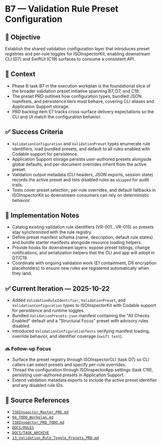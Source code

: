 # B7 — Validation Rule Preset Configuration

## 🎯 Objective
Establish the shared validation configuration layer that introduces preset registries and per-rule toggles for ISOInspectorKit, enabling downstream CLI (D7) and SwiftUI (C19) surfaces to consume a consistent API.

## 🧩 Context
- Phase B task B7 in the execution workplan is the foundational slice of the broader validation preset initiative spanning B7, D7, and C19.
- The preset PRD outlines how configuration types, bundled JSON manifests, and persistence tiers must behave, covering CLI aliases and Application Support storage.
- PRD backlog item E7 tracks cross-surface delivery expectations so the CLI and UI match the configuration behavior.

## ✅ Success Criteria
- `ValidationConfiguration` and `ValidationPreset` types enumerate rule identifiers, load bundled presets, and default to all rules enabled with Codable support for persistence.
- Application Support storage persists user-authored presets alongside global defaults, and per-document overrides inherit from the active preset.
- Validation output metadata (CLI headers, JSON exports, session state) records the active preset and lists disabled rules as `skipped` for audit trails.
- Tests cover preset selection, per-rule overrides, and default fallbacks in ISOInspectorKit so downstream consumers can rely on deterministic behavior.

## 🔧 Implementation Notes
- Catalog existing validation rule identifiers (VR-001…VR-015) so presets stay synchronized with the rule registry.
- Define preset manifest schema (name, description, default rule states) and bundle starter manifests alongside resource loading helpers.
- Provide hooks for downstream layers: expose preset listings, change notifications, and serialization helpers that the CLI and app will adopt in D7/C19.
- Coordinate with ongoing validation work (E1 containment, D6 encryption placeholders) to ensure new rules are registered automatically when they land.

## ✅ Current Iteration — 2025-10-22
- Added `ValidationRuleIdentifier`, `ValidationPreset`, and `ValidationConfiguration` types to ISOInspectorKit with Codable support for persistence and runtime toggles.
- Bundled `ValidationPresets.json` manifest containing the "All Checks Enabled" default and a "Structural Focus" preset with advisory rules disabled.
- Introduced `ValidationConfigurationTests` verifying manifest loading, override behavior, and identifier coverage (`swift test`).

### 🔜 Follow-up Focus
- Surface the preset registry through ISOInspectorCLI (task D7) so CLI callers can select presets and specify per-rule overrides.
- Thread the configuration through ISOInspectorApp settings (task C19), persisting user-authored presets in Application Support.
- Extend validation metadata exports to include the active preset identifier and any disabled rule IDs.

## 🧠 Source References
- [`ISOInspector_Master_PRD.md`](../AI/ISOViewer/ISOInspector_PRD_Full/ISOInspector_Master_PRD.md)
- [`04_TODO_Workplan.md`](../AI/ISOInspector_Execution_Guide/04_TODO_Workplan.md)
- [`ISOInspector_PRD_TODO.md`](../AI/ISOViewer/ISOInspector_PRD_TODO.md)
- [`DOCS/RULES`](../RULES)
- [`DOCS/TASK_ARCHIVE`](../TASK_ARCHIVE)
- [`13_Validation_Rule_Toggle_Presets_PRD.md`](../AI/ISOInspector_Execution_Guide/13_Validation_Rule_Toggle_Presets_PRD.md)
